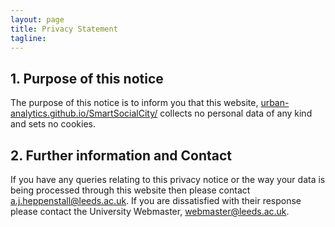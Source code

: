 ```yaml
---
layout: page
title: Privacy Statement
tagline: 
---
```



## 1. Purpose of this notice

The purpose of this notice is to inform you that this website, [urban-analytics.github.io/SmartSocialCity/](https://urban-analytics.github.io/SmartSocialCity/) collects no personal data of any kind and sets no cookies.

## 2. Further information and Contact

If you have any queries relating to this privacy notice or the way your data is being processed through this website then please contact [a.j.heppenstall@leeds.ac.uk](mailto:a.j.heppenstall@leeds.ac.uk).  If you are dissatisfied with their response please contact the University Webmaster, [webmaster@leeds.ac.uk](mailto:webmaster@leeds.ac.uk). 

